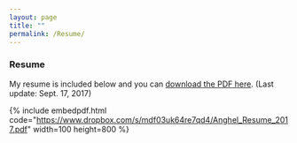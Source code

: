 ```yaml
---
layout: page
title: ""
permalink: /Resume/
---
```


### Resume

My resume is included below and you can [download the PDF here](https://github.com/canghel/canghel.github.io/raw/master/documents/Anghel_Resume_2017.pdf).  (Last update: Sept. 17, 2017)

{% include embedpdf.html code="https://www.dropbox.com/s/mdf03uk64re7qd4/Anghel_Resume_2017.pdf" width=100 height=800 %}